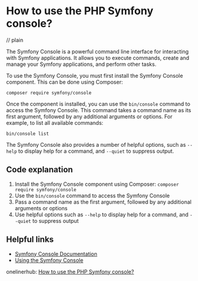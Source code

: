 # How to use the PHP Symfony console?
// plain

The Symfony Console is a powerful command line interface for interacting with Symfony applications. It allows you to execute commands, create and manage your Symfony applications, and perform other tasks.

To use the Symfony Console, you must first install the Symfony Console component. This can be done using Composer:

```
composer require symfony/console
```

Once the component is installed, you can use the `bin/console` command to access the Symfony Console. This command takes a command name as its first argument, followed by any additional arguments or options. For example, to list all available commands:

```
bin/console list
```

The Symfony Console also provides a number of helpful options, such as `--help` to display help for a command, and `--quiet` to suppress output.

## Code explanation


1. Install the Symfony Console component using Composer: `composer require symfony/console`
2. Use the `bin/console` command to access the Symfony Console
3. Pass a command name as the first argument, followed by any additional arguments or options
4. Use helpful options such as `--help` to display help for a command, and `--quiet` to suppress output

## Helpful links

- [Symfony Console Documentation](https://symfony.com/doc/current/components/console.html)
- [Using the Symfony Console](https://symfony.com/doc/current/console.html)

onelinerhub: [How to use the PHP Symfony console?](https://onelinerhub.com/php-symfony/how-to-use-the-php-symfony-console)